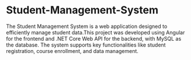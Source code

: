 # Student-Management-System
The Student Management System is a web application designed to efficiently manage student data.This project was developed using Angular for the frontend and .NET Core Web API for the backend, with MySQL as the database. The system supports key functionalities like student registration, course enrollment, and data management.
